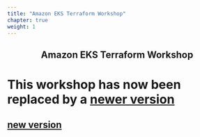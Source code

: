 ```yaml
---
title: "Amazon EKS Terraform Workshop"
chapter: true
weight: 1
---
```



<div style="text-align: center"><h2>Amazon EKS Terraform Workshop</h2></div>

# This workshop has now been replaced by a [newer version](https://catalog.us-east-1.prod.workshops.aws/workshops/afee4679-89af-408b-8108-44f5b1065cc7)

## [new version](https://catalog.us-east-1.prod.workshops.aws/workshops/afee4679-89af-408b-8108-44f5b1065cc7)




